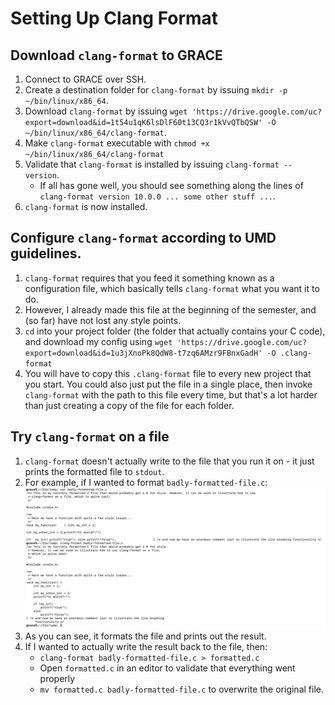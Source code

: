 # Setting Up Clang Format

## Download `clang-format` to GRACE
1. Connect to GRACE over SSH.
2. Create a destination folder for `clang-format` by issuing `mkdir -p ~/bin/linux/x86_64`. 
3. Download `clang-format` by issuing `wget 'https://drive.google.com/uc?export=download&id=1t54u1qK6lsDlF60t13CQ3r1kVvQTbQSW' -O ~/bin/linux/x86_64/clang-format`.
4. Make `clang-format` executable with `chmod +x ~/bin/linux/x86_64/clang-format`
5. Validate that `clang-format` is installed by issuing `clang-format --version`.
    - If all has gone well, you should see something along the lines of `clang-format version 10.0.0 ... some other stuff ...`. 
6. `clang-format` is now installed.

## Configure `clang-format` according to UMD guidelines.
1. `clang-format` requires that you feed it something known as a configuration file, which basically tells `clang-format` what you want it to do.
2. However, I already made this file at the beginning of the semester, and (so far) have not lost any style points.
3. `cd` into your project folder (the folder that actually contains your C code), and download my config using `wget 'https://drive.google.com/uc?export=download&id=1u3jXnoPk8QdW8-t7zq6AMzr9FBnxGadH' -O .clang-format`
4. You will have to copy this `.clang-format` file to every new project that you start. You could also just put the file in a single place, then invoke `clang-format` with the path to this file every time, but that's a lot harder than just creating a copy of the file for each folder. 

## Try `clang-format` on a file
1. `clang-format` doesn't actually write to the file that you run it on - it just prints the formatted file to `stdout`.
2. For example, if I wanted to format `badly-formatted-file.c`:
![clang-format-example](./clang-format-example.png)
3. As you can see, it formats the file and prints out the result.
4. If I wanted to actually write the result back to the file, then:
    - `clang-format badly-formatted-file.c > formatted.c`
    - Open `formatted.c` in an editor to validate that everything went properly
    - `mv formatted.c badly-formatted-file.c` to overwrite the original file.